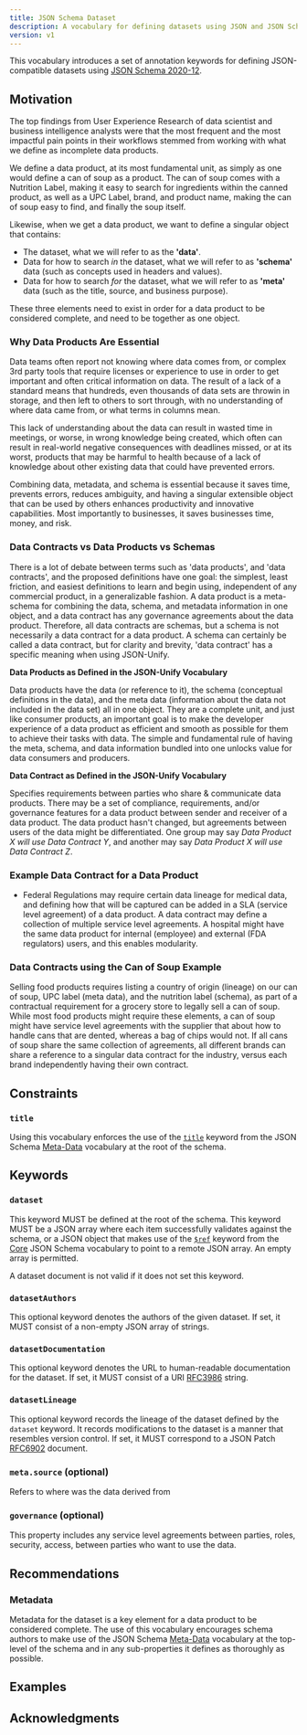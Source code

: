 ```yaml
---
title: JSON Schema Dataset
description: A vocabulary for defining datasets using JSON and JSON Schema
version: v1
---
```


This vocabulary introduces a set of annotation keywords for defining
JSON-compatible datasets using [JSON Schema 2020-12][json-schema-2020-12].

Motivation
----------

The top findings from User Experience Research of data scientist and business intelligence analysts were that the most frequent and the most impactful pain points in their workflows stemmed from working with what we define as incomplete data products.

We define a data product, at its most fundamental unit, as simply as one would define a can of soup as a product. The can of soup comes with a Nutrition Label, making it easy to search for ingredients within the canned product, as well as a UPC Label, brand, and product name, making the can of soup easy to find, and finally the soup itself.

Likewise, when we get a data product, we want to define a singular object that contains:

- The dataset, what we will refer to as the **'data'**.
- Data for how to search <i>in</i> the dataset, what we will refer to as **'schema'** data (such as concepts used in headers and values).
- Data for how to search <i>for</i> the dataset, what we will refer to as **'meta'** data (such as the title, source, and business purpose).

These three elements need to exist in order for a data product to be considered complete, and need to be together as one object.

### Why Data Products Are Essential

Data teams often report not knowing where data comes from, or complex 3rd party tools that require licenses or experience to use in order to get important and often critical information on data. The result of a lack of a standard means that hundreds, even thousands of data sets are throwin in storage, and then left to others to sort through, with no understanding of where data came from, or what terms in columns mean.

This lack of understanding about the data can result in wasted time in meetings, or worse, in wrong knowledge being created, which often can result in real-world negative consequences with deadlines missed, or at its worst, products that may be harmful to health because of a lack of knowledge about other existing data that could have prevented errors.

Combining data, metadata, and schema is essential because it saves time, prevents errors, reduces ambiguity, and having a singular extensible object that can be used by others enhances productivity and innovative capabilities. Most importantly to businesses, it saves businesses time, money, and risk.

### Data Contracts vs Data Products vs Schemas

There is a lot of debate between terms such as 'data products', and 'data contracts', and the proposed definitions have one goal: the simplest, least friction, and easiest definitions to learn and begin using, independent of any commercial product, in a generalizable fashion. A data product is a meta-schema for combining the data, schema, and metadata information in one object, and a data contract has any governance agreements about the data product. Therefore, all data contracts are schemas, but a schema is not necessarily a data contract for a data product. A schema can certainly be called a data contract, but for clarity and brevity, 'data contract' has a specific meaning when using JSON-Unify.

**Data Products as Defined in the JSON-Unify Vocabulary** 

Data products have the data (or reference to it), the schema (conceptual definitions in the data), and the meta data (information about the data not included in the data set) all in one object. They are a complete unit, and just like consumer products, an important goal is to make the developer experience of a data product as efficient and smooth as possible for them to achieve their tasks with data. The simple and fundamental rule of having the meta, schema, and data information bundled into one unlocks value for data consumers and producers.

**Data Contract as Defined in the JSON-Unify Vocabulary** 

Specifies requirements between parties who share & communicate data products. There may be a set of compliance, requirements, and/or governance features for a data product between sender and receiver of a data product. The data product hasn't changed, but agreements between users of the data might be differentiated. One group may say *Data Product X will use Data Contract Y*, and another may say *Data Product X will use Data Contract Z*.

### Example Data Contract for a Data Product
- Federal Regulations may require certain data lineage for medical data, and defining how that will be captured can be added in a SLA (service level agreement) of a data product. A data contract may define a collection of multiple service level agreements. A hospital might have the same data product for internal (employee) and external (FDA regulators) users, and this enables modularity.

### Data Contracts using the Can of Soup Example
Selling food products requires listing a country of origin (lineage) on our can of soup, UPC label (meta data), and the nutrition label (schema), as part of a contractual requirement for a grocery store to legally sell a can of soup. While most food products might require these elements, a can of soup might have service level agreements with the supplier that about how to handle cans that are dented, whereas a bag of chips would not. If all cans of soup share the same collection of agreements, all different brands can share a reference to a singular data contract for the industry, versus each brand independently having their own contract.


Constraints
-----------

### `title`

Using this vocabulary enforces the use of the
[`title`][json-schema-2020-12-title] keyword from the JSON Schema
[Meta-Data][json-schema-2020-12-meta-data] vocabulary at the root of the
schema.

Keywords
--------

### `dataset`

This keyword MUST be defined at the root of the schema. This keyword MUST be a
JSON array where each item successfully validates against the schema, or a JSON
object that makes use of the [`$ref`][json-schema-2020-12-ref] keyword from the
[Core][json-schema-2020-12-core] JSON Schema vocabulary to point to a remote
JSON array. An empty array is permitted.

A dataset document is not valid if it does not set this keyword.

### `datasetAuthors`

This optional keyword denotes the authors of the given dataset. If set, it MUST
consist of a non-empty JSON array of strings.

### `datasetDocumentation`

This optional keyword denotes the URL to human-readable documentation for the
dataset. If set, it MUST consist of a URI [RFC3986][RFC3986] string.

### `datasetLineage`

This optional keyword records the lineage of the dataset defined by the
`dataset` keyword. It records modifications to the dataset is a manner that
resembles version control.  If set, it MUST correspond to a JSON Patch
[RFC6902][RFC6902] document.

### `meta.source` (optional)
Refers to where was the data derived from

### `governance` (optional)
This property includes any service level agreements between parties, roles, security, access, between parties who want to use the data.

Recommendations
---------------

### Metadata

Metadata for the dataset is a key element for a data product to be considered
complete. The use of this vocabulary encourages schema authors to make use of
the JSON Schema [Meta-Data][json-schema-2020-12-meta-data] vocabulary at the
top-level of the schema and in any sub-properties it defines as thoroughly as
possible.

Examples
--------

Acknowledgments
---------------

[json-schema-2020-12]: https://json-schema.org/draft/2020-12/json-schema-core.html
[json-schema-2020-12-core]: https://json-schema.org/draft/2020-12/json-schema-core.html#name-the-json-schema-core-vocabu
[json-schema-2020-12-meta-data]: https://json-schema.org/draft/2020-12/json-schema-validation.html#name-a-vocabulary-for-basic-meta
[json-schema-2020-12-ref]: https://json-schema.org/draft/2020-12/json-schema-core.html#ref
[json-schema-2020-12-title]: https://json-schema.org/draft/2020-12/json-schema-validation.html#name-title-and-description
[RFC3986]: https://www.rfc-editor.org/rfc/rfc3986
[RFC6902]: https://www.rfc-editor.org/rfc/rfc6902
